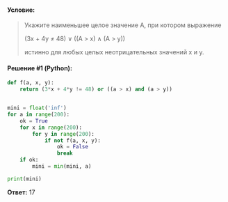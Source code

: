 #### Условие:

> Укажите наименьшее целое значение А, при котором выражение
> 
> (3x + 4y ≠ 48) ∨ ((A > x) ∧ (A > y))
> 
> истинно для любых целых неотрицательных значений x и y.

#### Решение #1 (Python):
```python
def f(a, x, y):
    return (3*x + 4*y != 48) or ((a > x) and (a > y))


mini = float('inf')
for a in range(200):
    ok = True
    for x in range(200):
        for y in range(200):
            if not f(a, x, y):
                ok = False
                break
    if ok:
        mini = min(mini, a)

print(mini)
```

**Ответ:** 17
